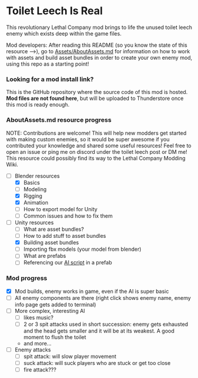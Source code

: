 # Toilet Leech Is Real

This revolutionary Lethal Company mod brings to life the unused toilet leech enemy which exists deep within the game files.

Mod developers: After reading this README (so you know the state of this resource -->), go to [Assets/AboutAssets.md](Assets/AboutAssets.md) for information on how to work with assets and build asset bundles in order to create your own enemy mod, using this repo as a starting point!

### Looking for a mod install link?
This is the GitHub repository where the source code of this mod is hosted. **Mod files are not found here**, but will be uploaded to Thunderstore once this mod is ready enough.

### AboutAssets.md resource progress

NOTE: Contributions are welcome! This will help new modders get started with making custom enemies, so it would be super awesome if you contributed your knowledge and shared some useful resources! Feel free to open an issue or ping me on discord under the toilet leech post or DM me! This resource could possibly find its way to the Lethal Company Modding Wiki.

- [ ] Blender resources
    - [x] Basics
    - [ ] Modeling
    - [x] Rigging
    - [x] Animation
    - [ ] How to export model for Unity
    - [ ] Common issues and how to fix them
- [ ] Unity resources
    - [ ] What are asset bundles?
    - [ ] How to add stuff to asset bundles
    - [x] Building asset bundles
    - [ ] Importing fbx models (your model from blender)
    - [ ] What are prefabs
    - [ ] Referencing our [AI script](src/ToiletLeechAI.cs) in a prefab

### Mod progress

- [x] Mod builds, enemy works in game, even if the AI is super basic
- [ ] All enemy components are there (right click shows enemy name, enemy info page gets added to terminal)
- [ ] More complex, interesting AI
    - [ ] likes music?
    - [ ] 2 or 3 spit attacks used in short succession: enemy gets exhausted and the head gets smaller and it will be at its weakest. A good moment to flush the toilet
    - and more...
- [ ] Enemy attacks
    - [ ] spit attack: will slow player movement
    - [ ] suck attack: will suck players who are stuck or get too close
    - [ ] fire attack???